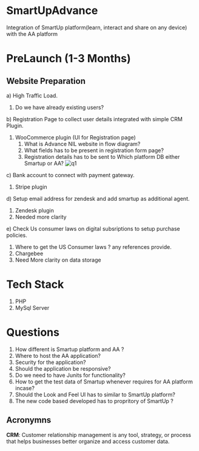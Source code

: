 # SmartUpAdvance
Integration of SmartUp platform(learn, interact and share on any device) with the AA platform

# PreLaunch (1-3 Months)
## Website Preparation

a) High Traffic Load.
 1. Do we have already existing users?
   
b) Registration Page to collect user details integrated with simple CRM Plugin.
 1. WooCommerce plugin (UI for Registration page)
    1) What is Advance NIL website in flow diagram?
    2) What fields has to be present in registration form page?
    3) Registration details has to be sent to Which platform DB either Smartup or AA?
 ![q1](https://user-images.githubusercontent.com/4033929/187947496-94bf677b-daca-482f-8048-a4e4f086ecf9.PNG)

 
 
c) Bank account to connect with payment gateway.
 1. Stripe plugin 
 
d) Setup email address for zendesk and add smartup as additional agent.
  1. Zendesk plugin
  2. Needed more clarity
  
e) Check Us consumer laws on digital subsriptions to setup purchase policies.
 1. Where to get the US Consumer laws ? any references provide.
 2. Chargebee
 3. Need More clarity on data storage
 
 
 # Tech Stack
 1. PHP 
 2. MySql Server
 
 # Questions
 
 1. How different is Smartup platform and AA ?
 2. Where to host the AA application?
 3. Security for the application?
 4. Should the application be responsive?
 5. Do we need to have Junits for functionality?
 6. How to get the test data of Smartup whenever requires for AA platform incase?
 7. Should the Look and Feel UI has to similar to SmartUp platform?
 8. The new code based developed has to propritory of SmartUp ?
 
 ## Acronymns
 
 **CRM**: Customer relationship management is any tool, strategy, or process that helps businesses better organize and access customer data.
 

